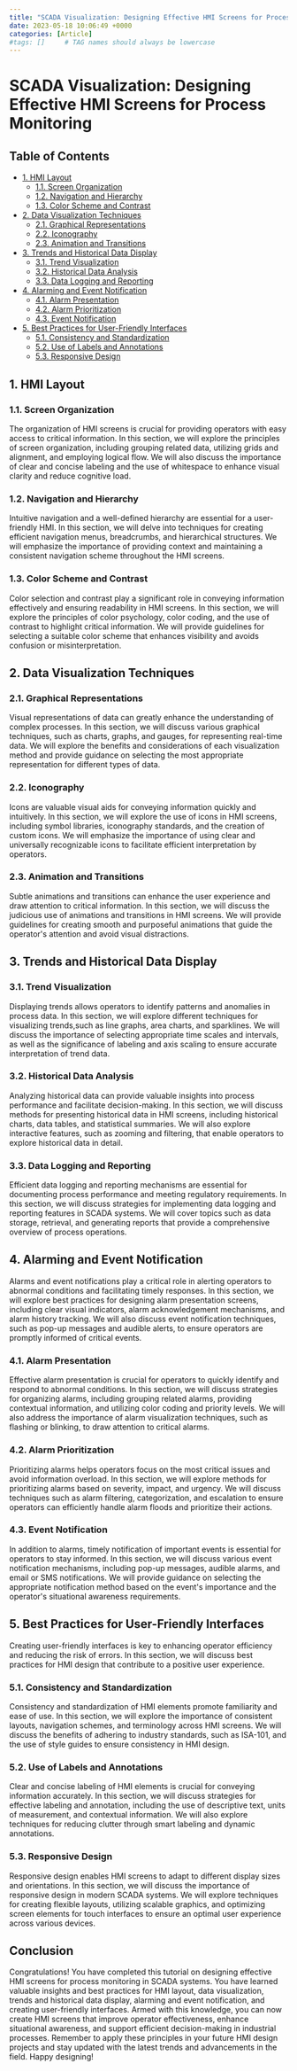 ```yaml
---
title: "SCADA Visualization: Designing Effective HMI Screens for Process Monitoring"
date: 2023-05-18 10:06:49 +0000
categories: [Article]
#tags: []     # TAG names should always be lowercase
---
```


# SCADA Visualization: Designing Effective HMI Screens for Process Monitoring

## Table of Contents

- [1. HMI Layout](#1-hmi-layout)
  - [1.1. Screen Organization](#11-screen-organization)
  - [1.2. Navigation and Hierarchy](#12-navigation-and-hierarchy)
  - [1.3. Color Scheme and Contrast](#13-color-scheme-and-contrast)
- [2. Data Visualization Techniques](#2-data-visualization-techniques)
  - [2.1. Graphical Representations](#21-graphical-representations)
  - [2.2. Iconography](#22-iconography)
  - [2.3. Animation and Transitions](#23-animation-and-transitions)
- [3. Trends and Historical Data Display](#3-trends-and-historical-data-display)
  - [3.1. Trend Visualization](#31-trend-visualization)
  - [3.2. Historical Data Analysis](#32-historical-data-analysis)
  - [3.3. Data Logging and Reporting](#33-data-logging-and-reporting)
- [4. Alarming and Event Notification](#4-alarming-and-event-notification)
  - [4.1. Alarm Presentation](#41-alarm-presentation)
  - [4.2. Alarm Prioritization](#42-alarm-prioritization)
  - [4.3. Event Notification](#43-event-notification)
- [5. Best Practices for User-Friendly Interfaces](#5-best-practices-for-user-friendly-interfaces)
  - [5.1. Consistency and Standardization](#51-consistency-and-standardization)
  - [5.2. Use of Labels and Annotations](#52-use-of-labels-and-annotations)
  - [5.3. Responsive Design](#53-responsive-design)

## 1. HMI Layout

### 1.1. Screen Organization

The organization of HMI screens is crucial for providing operators with easy access to critical information. In this section, we will explore the principles of screen organization, including grouping related data, utilizing grids and alignment, and employing logical flow. We will also discuss the importance of clear and concise labeling and the use of whitespace to enhance visual clarity and reduce cognitive load.

### 1.2. Navigation and Hierarchy

Intuitive navigation and a well-defined hierarchy are essential for a user-friendly HMI. In this section, we will delve into techniques for creating efficient navigation menus, breadcrumbs, and hierarchical structures. We will emphasize the importance of providing context and maintaining a consistent navigation scheme throughout the HMI screens.

### 1.3. Color Scheme and Contrast

Color selection and contrast play a significant role in conveying information effectively and ensuring readability in HMI screens. In this section, we will explore the principles of color psychology, color coding, and the use of contrast to highlight critical information. We will provide guidelines for selecting a suitable color scheme that enhances visibility and avoids confusion or misinterpretation.

## 2. Data Visualization Techniques

### 2.1. Graphical Representations

Visual representations of data can greatly enhance the understanding of complex processes. In this section, we will discuss various graphical techniques, such as charts, graphs, and gauges, for representing real-time data. We will explore the benefits and considerations of each visualization method and provide guidance on selecting the most appropriate representation for different types of data.

### 2.2. Iconography

Icons are valuable visual aids for conveying information quickly and intuitively. In this section, we will explore the use of icons in HMI screens, including symbol libraries, iconography standards, and the creation of custom icons. We will emphasize the importance of using clear and universally recognizable icons to facilitate efficient interpretation by operators.

### 2.3. Animation and Transitions

Subtle animations and transitions can enhance the user experience and draw attention to critical information. In this section, we will discuss the judicious use of animations and transitions in HMI screens. We will provide guidelines for creating smooth and purposeful animations that guide the operator's attention and avoid visual distractions.

## 3. Trends and Historical Data Display

### 3.1. Trend Visualization

Displaying trends allows operators to identify patterns and anomalies in process data. In this section, we will explore different techniques for visualizing trends,such as line graphs, area charts, and sparklines. We will discuss the importance of selecting appropriate time scales and intervals, as well as the significance of labeling and axis scaling to ensure accurate interpretation of trend data.

### 3.2. Historical Data Analysis

Analyzing historical data can provide valuable insights into process performance and facilitate decision-making. In this section, we will discuss methods for presenting historical data in HMI screens, including historical charts, data tables, and statistical summaries. We will also explore interactive features, such as zooming and filtering, that enable operators to explore historical data in detail.

### 3.3. Data Logging and Reporting

Efficient data logging and reporting mechanisms are essential for documenting process performance and meeting regulatory requirements. In this section, we will discuss strategies for implementing data logging and reporting features in SCADA systems. We will cover topics such as data storage, retrieval, and generating reports that provide a comprehensive overview of process operations.

## 4. Alarming and Event Notification

Alarms and event notifications play a critical role in alerting operators to abnormal conditions and facilitating timely responses. In this section, we will explore best practices for designing alarm presentation screens, including clear visual indicators, alarm acknowledgement mechanisms, and alarm history tracking. We will also discuss event notification techniques, such as pop-up messages and audible alerts, to ensure operators are promptly informed of critical events.

### 4.1. Alarm Presentation

Effective alarm presentation is crucial for operators to quickly identify and respond to abnormal conditions. In this section, we will discuss strategies for organizing alarms, including grouping related alarms, providing contextual information, and utilizing color coding and priority levels. We will also address the importance of alarm visualization techniques, such as flashing or blinking, to draw attention to critical alarms.

### 4.2. Alarm Prioritization

Prioritizing alarms helps operators focus on the most critical issues and avoid information overload. In this section, we will explore methods for prioritizing alarms based on severity, impact, and urgency. We will discuss techniques such as alarm filtering, categorization, and escalation to ensure operators can efficiently handle alarm floods and prioritize their actions.

### 4.3. Event Notification

In addition to alarms, timely notification of important events is essential for operators to stay informed. In this section, we will discuss various event notification mechanisms, including pop-up messages, audible alarms, and email or SMS notifications. We will provide guidance on selecting the appropriate notification method based on the event's importance and the operator's situational awareness requirements.

## 5. Best Practices for User-Friendly Interfaces

Creating user-friendly interfaces is key to enhancing operator efficiency and reducing the risk of errors. In this section, we will discuss best practices for HMI design that contribute to a positive user experience.

### 5.1. Consistency and Standardization

Consistency and standardization of HMI elements promote familiarity and ease of use. In this section, we will explore the importance of consistent layouts, navigation schemes, and terminology across HMI screens. We will discuss the benefits of adhering to industry standards, such as ISA-101, and the use of style guides to ensure consistency in HMI design.

### 5.2. Use of Labels and Annotations

Clear and concise labeling of HMI elements is crucial for conveying information accurately. In this section, we will discuss strategies for effective labeling and annotation, including the use of descriptive text, units of measurement, and contextual information. We will also explore techniques for reducing clutter through smart labeling and dynamic annotations.

### 5.3. Responsive Design

Responsive design enables HMI screens to adapt to different display sizes and orientations. In this section, we will discuss the importance of responsive design in modern SCADA systems. We will explore techniques for creating flexible layouts, utilizing scalable graphics, and optimizing screen elements for touch interfaces to ensure an optimal user experience across various devices.

## Conclusion

Congratulations! You have completed this tutorial on designing effective HMI screens for process monitoring in SCADA systems. You have learned valuable insights and best practices for HMI layout, data visualization, trends and historical data display, alarming and event notification, and creating user-friendly interfaces. Armed with this knowledge, you can now create HMI screens that improve operator effectiveness, enhance situational awareness, and support efficient decision-making in industrial processes. Remember to apply these principles in your future HMI design projects and stay updated with the latest trends and advancements in the field. Happy designing!